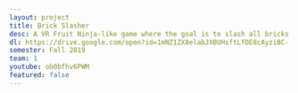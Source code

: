 ```yaml
---
layout: project
title: Brick Slasher
desc: A VR Fruit Ninja-like game where the goal is to slash all bricks before they hit the ground with your wielded katanas. Your score will increase with every brick hit, and you will lose one of your three starting lives with every  block missed. Hit ice bricks to help slow down the incoming bricks.
dl: https://drive.google.com/open?id=1mNZ1ZX8elabJXBUHsftLfDE8cAyziBC-
semester: Fall 2019
team: 1
youtube: ob0bfhv6PWM
featured: false
---
```

